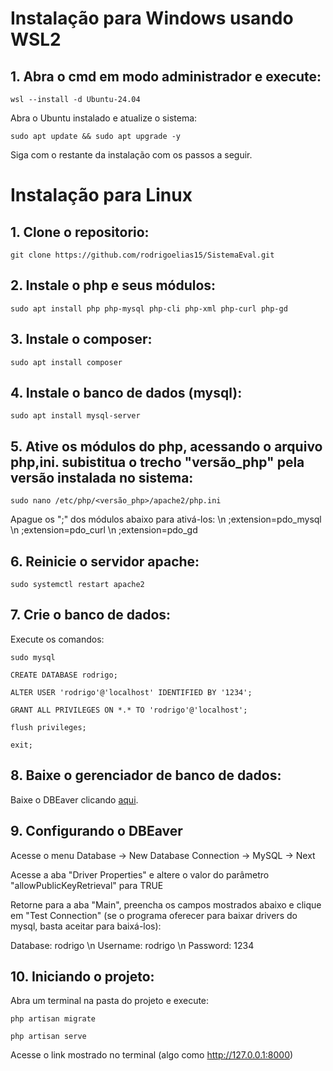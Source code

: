 # Instalação para Windows usando WSL2

## 1. Abra o cmd em modo administrador e execute:

```shell
wsl --install -d Ubuntu-24.04
```

Abra o Ubuntu instalado e atualize o sistema:

```shell
sudo apt update && sudo apt upgrade -y
```

Siga com o restante da instalação com os passos a seguir.

# Instalação para Linux

## 1. Clone o repositorio:

```shell
git clone https://github.com/rodrigoelias15/SistemaEval.git
```

## 2. Instale o php e seus módulos:

```shell
sudo apt install php php-mysql php-cli php-xml php-curl php-gd
```

## 3. Instale o composer:

```shell
sudo apt install composer
```

## 4. Instale o banco de dados (mysql):

```shell
sudo apt install mysql-server
```

## 5. Ative os módulos do php, acessando o arquivo php,ini. subistitua o trecho "versão_php" pela versão instalada no sistema:

```shell
sudo nano /etc/php/<versão_php>/apache2/php.ini
```

Apague os ";" dos módulos abaixo para ativá-los: \n
;extension=pdo_mysql \n
;extension=pdo_curl \n
;extension=pdo_gd 

## 6. Reinicie o servidor apache:

```shell
sudo systemctl restart apache2
```

## 7. Crie o banco de dados:

Execute os comandos:

```shell
sudo mysql
```

```shell
CREATE DATABASE rodrigo;
```

```shell
ALTER USER 'rodrigo'@'localhost' IDENTIFIED BY '1234';
```

```shell
GRANT ALL PRIVILEGES ON *.* TO 'rodrigo'@'localhost';
```

```shell
flush privileges;
```

```shell
exit;
```

## 8. Baixe o gerenciador de banco de dados:

Baixe o DBEaver clicando <a href="https://dbeaver.io/download/" target="_blank">aqui</a>.

## 9. Configurando o DBEaver

Acesse o menu Database -> New Database Connection -> MySQL -> Next

Acesse a aba "Driver Properties" e altere o valor do parâmetro "allowPublicKeyRetrieval" para TRUE

Retorne para a aba "Main", preencha os campos mostrados abaixo e clique em "Test Connection" (se o programa oferecer para baixar drivers do mysql, basta aceitar para baixá-los):

Database: rodrigo \n
Username: rodrigo \n
Password: 1234

## 10. Iniciando o projeto:

Abra um terminal na pasta do projeto e execute:

```shell
php artisan migrate
```

```shell
php artisan serve
```

Acesse o link mostrado no terminal (algo como http://127.0.0.1:8000)
